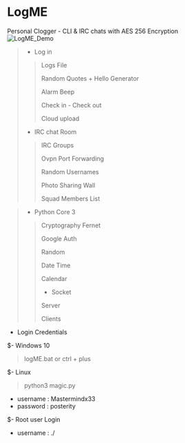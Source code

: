 # LogME
Personal Clogger - CLI &amp; IRC chats with AES 256 Encryption
![LogME_Demo](https://github.com/Mastermindx33/LogME/blob/master/Demo/DevLogME.png?raw=true)

 > - Log in
  >> Logs File
  >> 
  >> Random Quotes + Hello Generator
  >>
  >> Alarm Beep
  >>
  >>Check in - Check out
  >>
  >> Cloud upload
  >>
  > - IRC chat Room
  >> IRC Groups
  >> 
  >> Ovpn Port Forwarding
  >> 
  >> Random Usernames
  >> 
  >> Photo Sharing Wall
  >>   
  >> Squad Members List
  
  > - Python Core 3
  >> Cryptography Fernet
  >>
  >> Google Auth
  >> 
  >> Random
  >>
  >> Date Time
  >>
  >> Calendar
  >>
  >> - Socket
  >> 
  >> Server
  >> 
  >> Clients
  
- Login Credentials

$- Windows 10
> logME.bat or ctrl + plus

$- Linux
> python3 magic.py

- username : Mastermindx33
- password : posterity

$- Root user Login
- username : ./
